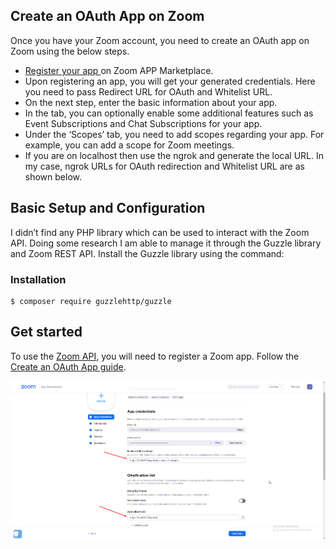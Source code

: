 ## Create an OAuth App on Zoom

Once you have your Zoom account, you need to create an OAuth app on Zoom using the below steps.

<ul>
    <li><a href="https://marketplace.zoom.us/develop/create"> Register your app </a> on Zoom APP Marketplace.</li>
    <li>Upon registering an app, you will get your generated credentials. Here you need to pass Redirect URL for OAuth and Whitelist URL.</li>
    <li>On the next step, enter the basic information about your app.</li>
    <li>In the tab, you can optionally enable some additional features such as Event Subscriptions and Chat Subscriptions for your app.</li>
    <li>Under the ‘Scopes’ tab, you need to add scopes regarding your app. For example, you can add a scope for Zoom meetings.</li>
    <li>If you are on localhost then use the ngrok and generate the local URL. In my case, ngrok URLs for OAuth redirection and Whitelist URL are as shown below.</li>
</ul>

## Basic Setup and Configuration
I didn’t find any PHP library which can be used to interact with the Zoom API. Doing some research I am able to manage it through the Guzzle library and Zoom REST API. Install the Guzzle library using the command:

### Installation

```
$ composer require guzzlehttp/guzzle

```

## Get started

To use the [Zoom API](https://marketplace.zoom.us/docs/guides/tools-resources/zoom-apis), you will need to register a Zoom app. Follow the [Create an OAuth App guide](https://marketplace.zoom.us/docs/guides/getting-started/app-types/create-oauth-app).

<img src="./image.png">